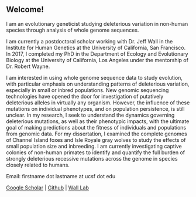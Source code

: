 ## Welcome!

I am an evolutionary geneticist studying deleterious variation in non-human species through analysis of whole genome sequences.

I am currently a postdoctoral scholar working with Dr. Jeff Wall in the Institute for Human Genetics at the University of California, San Francisco. In 2017, I completed my PhD in the Department of Ecology and Evolutionary Biology at the University of California, Los Angeles under the mentorship of Dr. Robert Wayne. 

I am interested in using whole genome sequence data to study evolution, with particular emphasis on understanding patterns of deleterious variation, especially in small or inbred populations. New genomic sequencing technologies have opened the door for investigation of putatively deleterious alleles in virtually any organism. However, the influence of these mutations on individual phenotypes, and on population persistence, is still unclear. In my research, I seek to understand the dynamics governing deleterious mutations, as well as their phenotypic impacts, with the ultimate goal of making predictions about the fitness of individuals and populations from genomic data. For my dissertation, I examined the complete genomes of Channel Island foxes and Isle Royale gray wolves to study the effects of small population size and inbreeding. I am currently investigating captive colonies of non-human primates to identify and quantify the full burden of strongly deleterious recessive mutations across the genome in species closely related to humans.

Email: firstname dot lastname at ucsf dot edu

[Google Scholar](https://scholar.google.com/citations?user=bcoxqJgAAAAJ&hl=en) | [Github](https://github.com/jarobin/) | [Wall Lab](https://walllab.ucsf.edu/)
